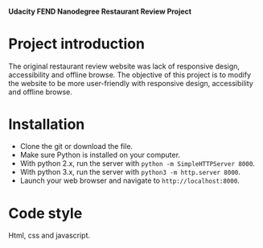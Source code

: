 #### Udacity FEND Nanodegree Restaurant Review Project

# Project introduction

The original restaurant review website was lack of responsive design, accessibility and offline browse.  The objective of this project is to modify the website to be more user-friendly with responsive design, accessibility and offline browse.

# Installation

* Clone the git or download the file.
* Make sure Python is installed on your computer.
* With python 2.x, run the server with `python -m SimpleHTTPServer 8000`.
* With python 3.x, run the server with `python3 -m http.server 8000`.
* Launch your web browser and navigate to `http://localhost:8000`.

# Code style

Html, css and javascript.  

